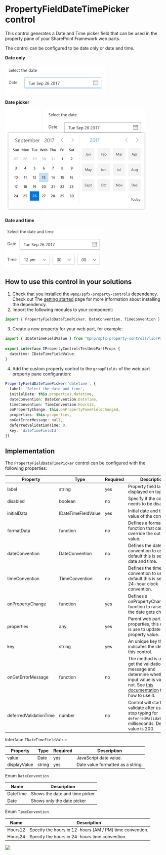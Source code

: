 # PropertyFieldDateTimePicker control

This control generates a Date and Time picker field that can be used in the property pane of your SharePoint Framework web parts.

The control can be configured to be date only or date and time.

**Date only**

![Date only](../assets/date-only.png)

**Date picker**

![Date picker](../assets/date-picker.png)

**Date and time**

![Date and time](../assets/date-and-time.png)


## How to use this control in your solutions

1. Check that you installed the `@pnp/spfx-property-controls` dependency. Check out The [getting started](./Getting-started) page for more information about installing the dependency.
2. Import the following modules to your component:

```TypeScript
import { PropertyFieldDateTimePicker, DateConvention, TimeConvention } from '@pnp/spfx-property-controls/lib/PropertyFieldDateTimePicker';
```

3. Create a new property for your web part, for example:

```TypeScript
import { IDateTimeFieldValue } from "@pnp/spfx-property-controls/lib/PropertyFieldDateTimePicker";

export interface IPropertyControlsTestWebPartProps {
  datetime: IDateTimeFieldValue;
}
```

4. Add the custom property control to the `groupFields` of the web part property pane configuration:

```TypeScript
PropertyFieldDateTimePicker('datetime', {
  label: 'Select the date and time',
  initialDate: this.properties.datetime,
  dateConvention: DateConvention.DateTime,
  timeConvention: TimeConvention.Hours12,
  onPropertyChange: this.onPropertyPaneFieldChanged,
  properties: this.properties,
  onGetErrorMessage: null,
  deferredValidationTime: 0,
  key: 'dateTimeFieldId'
})
```

## Implementation

The `PropertyFieldDateTimePicker` control can be configured with the following properties:

| Property | Type | Required | Description |
| ---- | ---- | ---- | ---- |
| label | string | yes | Property field label displayed on top. |
| disabled | boolean | no | Specify if the control needs to be disabled. |
| initialData | IDateTimeFieldValue | yes | Initial date and time value of the control. |
| formatData | function | no | Defines a formatDate function that can override the output value. |
| dateConvention | DateConvention | no | Defines the date convention to use. By default this is set to date and time. |
| timeConvention | TimeConvention | no | Defines the time convention to use. By default this is set to 24-hour clock convention. |
| onPropertyChange | function | yes | Defines a onPropertyChange function to raise when the date gets changed. |
| properties | any | yes | Parent web part properties, this object is use to update the property value.  |
| key | string | yes | An unique key that indicates the identity of this control. |
| onGetErrorMessage | function | no | The method is used to get the validation error message and determine whether the input value is valid or not. See [this documentation](https://dev.office.com/sharepoint/docs/spfx/web-parts/guidance/validate-web-part-property-values) to learn how to use it. |
| deferredValidationTime | number | no | Control will start to validate after users stop typing for `deferredValidationTime` milliseconds. Default value is 200. |

Interface `IDateTimeFieldValue`

| Property | Type | Required | Description |
| ---- | ---- | ---- | ---- |
| value | Date | yes | JavaScript date value. |
| displayValue | string | yes | Date value formatted as a string. |

Enum `DateConvention`

| Name | Description |
| ---- | ---- |
| DateTime | Shows the date and time picker |
| Date | Shows only the date picker |

Enum `TimeConvention`

| Name | Description |
| ---- | ---- |
| Hours12 | Specify the hours in 12-hours (AM / PM) time convention. |
| Hours24 | Specify the hours in 24-hours time convention. |

![](https://telemetry.sharepointpnp.com/sp-dev-fx-property-controls/wiki/PropertyFieldDateTimePicker)